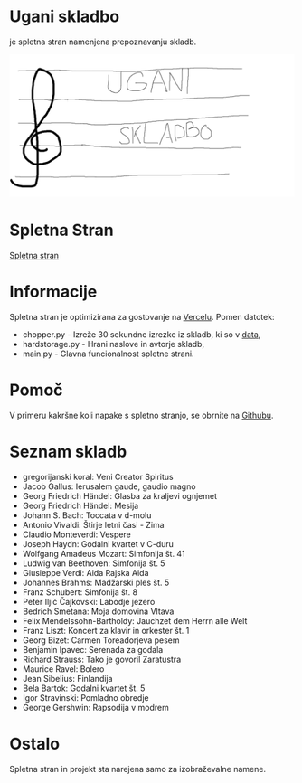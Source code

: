 # Ugani skladbo
je spletna stran namenjena prepoznavanju skladb.

![thumb](assets/images/thumb.png)

# Spletna Stran
[Spletna stran](https://gum.vercel.app/)

# Informacije
Spletna stran je optimizirana za gostovanje na [Vercelu](https://vercel.com/). Pomen datotek:
* chopper.py - Izreže 30 sekundne izrezke iz skladb, ki so v [data](data/),
* hardstorage.py - Hrani naslove in avtorje skladb,
* main.py - Glavna funcionalnost spletne strani.

# Pomoč
V primeru kakršne koli napake s spletno stranjo, se obrnite na [Githubu](https://github.com/Mankifg/uganiSkladbo/issues/new).

# Seznam skladb
* gregorijanski koral: Veni Creator Spiritus
* Jacob Gallus: Ierusalem gaude, gaudio magno
* Georg Friedrich Händel: Glasba za kraljevi ognjemet
* Georg Friedrich Händel: Mesija
* Johann S. Bach: Toccata v d-molu
* Antonio Vivaldi: Štirje letni časi - Zima
* Claudio Monteverdi: Vespere
* Joseph Haydn: Godalni kvartet v C-duru
* Wolfgang Amadeus Mozart: Simfonija št. 41
* Ludwig van Beethoven: Simfonija št. 5
* Giusieppe Verdi: Aida Rajska Aida
* Johannes Brahms: Madžarski ples št. 5
* Franz Schubert: Simfonija št. 8
* Peter Iljič Čajkovski: Labodje jezero
* Bedrich Smetana: Moja domovina Vltava
* Felix Mendelssohn-Bartholdy: Jauchzet dem Herrn alle Welt
* Franz Liszt: Koncert za klavir in orkester št. 1
* Georg Bizet: Carmen Toreadorjeva pesem
* Benjamin Ipavec: Serenada za godala
* Richard Strauss: Tako je govoril Zaratustra
* Maurice Ravel: Bolero
* Jean Sibelius: Finlandija
* Bela Bartok: Godalni kvartet št. 5
* Igor Stravinski: Pomladno obredje
* George Gershwin: Rapsodija v modrem

# Ostalo
Spletna stran in projekt sta narejena samo za izobraževalne namene. 